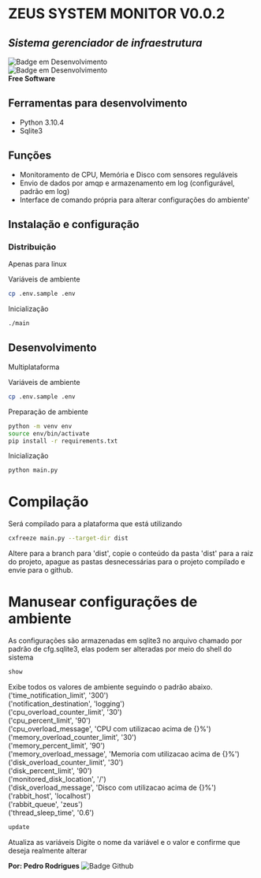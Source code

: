 # ZEUS SYSTEM MONITOR V0.0.2
## _Sistema gerenciador de infraestrutura_
![Badge em Desenvolvimento](http://img.shields.io/static/v1?label=STATUS&message=EM%20DESENVOLVIMENTO&color=GREEN&style=for-the-badge)</br>
![Badge em Desenvolvimento](http://img.shields.io/static/v1?label=LICENÇA&message=MIT&color=GREEN&style=for-the-badge)</br>
**Free Software**
## Ferramentas para desenvolvimento
- Python 3.10.4
- Sqlite3

## Funções
- Monitoramento de CPU, Memória e Disco com sensores reguláveis
- Envio de dados por amqp e armazenamento em log (configurável, padrão em log)
- Interface de comando própria para alterar configurações do ambiente'

## Instalação e configuração
### Distribuição
Apenas para linux

Variáveis de ambiente
```sh
cp .env.sample .env
```
Inicialização
```sh
./main
```
## Desenvolvimento
Multiplataforma

Variáveis de ambiente
```sh
cp .env.sample .env
```
Preparação de ambiente
```sh
python -m venv env
source env/bin/activate
pip install -r requirements.txt
```
Inicialização
```sh
python main.py
```
# Compilação
Será compilado para a plataforma que está utilizando
```sh
cxfreeze main.py --target-dir dist 
```
Altere para a branch para 'dist', copie o conteúdo da pasta 'dist' para a raiz do projeto,
apague as pastas desnecessárias para o projeto compilado e envie para o github.
# Manusear configurações de ambiente
As configurações são armazenadas em sqlite3 no arquivo chamado por padrão de cfg.sqlite3,
elas podem ser alteradas por meio do shell do sistema
```sh
show
```
Exibe todos os valores de ambiente seguindo o padrão abaixo.</br>
('time_notification_limit', '300')</br>
('notification_destination', 'logging')</br>
('cpu_overload_counter_limit', '30')</br>
('cpu_percent_limit', '90')</br>
('cpu_overload_message', 'CPU com utilizacao acima de {}%')</br>
('memory_overload_counter_limit', '30')</br>
('memory_percent_limit', '90')</br>
('memory_overload_message', 'Memoria com utilizacao acima de {}%')</br>
('disk_overload_counter_limit', '30')</br>
('disk_percent_limit', '90')</br>
('monitored_disk_location', '/')</br>
('disk_overload_message', 'Disco com utilizacao acima de {}%')</br>
('rabbit_host', 'localhost')</br>
('rabbit_queue', 'zeus')</br>
('thread_sleep_time', '0.6')
```sh
update
```
Atualiza as variáveis
Digite o nome da variável e o valor e confirme que deseja realmente alterar

**Por: Pedro Rodrigues**
![Badge Github](https://img.shields.io/github/followers/PedroRodrigues-dev?style=social)
